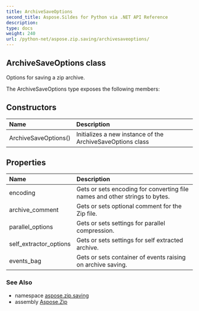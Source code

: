 ```yaml
---
title: ArchiveSaveOptions
second_title: Aspose.Sildes for Python via .NET API Reference
description: 
type: docs
weight: 240
url: /python-net/aspose.zip.saving/archivesaveoptions/
---
```


## ArchiveSaveOptions class

Options for saving a zip archive.

The ArchiveSaveOptions type exposes the following members:
## Constructors
| Name | Description |
| :- | :- |
|ArchiveSaveOptions()|Initializes a new instance of the ArchiveSaveOptions class|
## Properties
| Name | Description |
| :- | :- |
|encoding|Gets or sets encoding for converting file names and other strings to bytes.|
|archive_comment|Gets or sets optional comment for the Zip file.|
|parallel_options|Gets or sets settings for parallel compression.|
|self_extractor_options|Gets or sets settings for self extracted archive.|
|events_bag|Gets or sets container of events raising on archive saving.|

### See Also

* namespace [aspose.zip.saving](/zip/python-net/aspose.zip.saving/)
* assembly [Aspose.Zip](/zip/python-net/)

